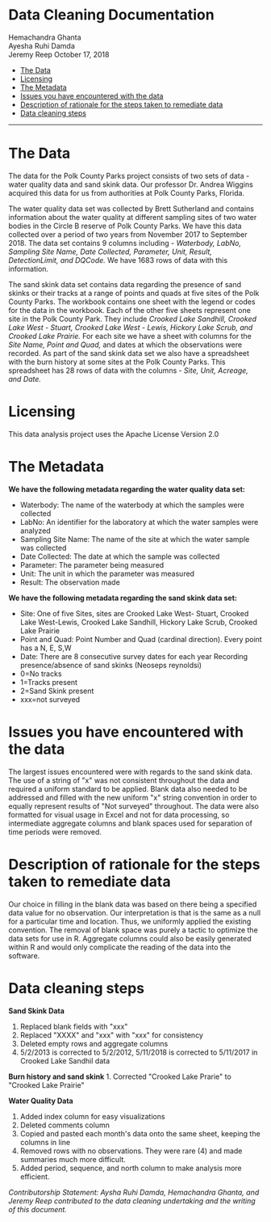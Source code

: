 Data Cleaning Documentation
================
Hemachandra Ghanta <br /> Ayesha Ruhi Damda <br />Jeremy Reep
October 17, 2018

-   [The Data](#the-data)
-   [Licensing](#licensing)
-   [The Metadata](#the-metadata)
-   [Issues you have encountered with the data](#issues-you-have-encountered-with-the-data)
-   [Description of rationale for the steps taken to remediate data](#description-of-rationale-for-the-steps-taken-to-remediate-data)
-   [Data cleaning steps](#data-cleaning-steps)

------------------------------------------------------------------------

The Data
========

The data for the Polk County Parks project consists of two sets of data - water quality data and sand skink data. Our professor Dr. Andrea Wiggins acquired this data for us from authorities at Polk County Parks, Florida.

The water quality data set was collected by Brett Sutherland and contains information about the water quality at different sampling sites of two water bodies in the Circle B reserve of Polk County Parks. We have this data collected over a period of two years from November 2017 to September 2018. The data set contains 9 columns including - *Waterbody, LabNo, Sampling Site Name, Date Collected, Parameter, Unit, Result, DetectionLimit, and DQCode.* We have 1683 rows of data with this information.

The sand skink data set contains data regarding the presence of sand skinks or their tracks at a range of points and quads at five sites of the Polk County Parks. The workbook contains one sheet with the legend or codes for the data in the workbook. Each of the other five sheets represent one site in the Polk County Park. They include *Crooked Lake Sandhill, Crooked Lake West - Stuart, Crooked Lake West - Lewis, Hickory Lake Scrub, and Crooked Lake Prairie.* For each site we have a sheet with columns for the *Site Name, Point and Quad,* and dates at which the observations were recorded. As part of the sand skink data set we also have a spreadsheet with the burn history at some sites at the Polk County Parks. This spreadsheet has 28 rows of data with the columns - *Site, Unit, Acreage, and Date.*

Licensing
=========

This data analysis project uses the Apache License Version 2.0

The Metadata
============

**We have the following metadata regarding the water quality data set:**

-   Waterbody: The name of the waterbody at which the samples were collected
-   LabNo: An identifier for the laboratory at which the water samples were analyzed
-   Sampling Site Name: The name of the site at which the water sample was collected
-   Date Collected: The date at which the sample was collected
-   Parameter: The parameter being measured
-   Unit: The unit in which the parameter was measured
-   Result: The observation made

**We have the following metadata regarding the sand skink data set:**

-   Site: One of five Sites, sites are Crooked Lake West- Stuart, Crooked Lake West-Lewis, Crooked Lake Sandhill, Hickory Lake Scrub, Crooked Lake Prairie
-   Point and Quad: Point Number and Quad (cardinal direction). Every point has a N, E, S,W
-   Date: There are 8 consecutive survey dates for each year Recording presence/absence of sand skinks (Neoseps reynoldsi)
-   0=No tracks
-   1=Tracks present
-   2=Sand Skink present
-   xxx=not surveyed

Issues you have encountered with the data
=========================================

The largest issues encountered were with regards to the sand skink data. The use of a string of "x" was not consistent throughout the data and required a uniform standard to be applied. Blank data also needed to be addressed and filled with the new uniform "x" string convention in order to equally represent results of "Not surveyed" throughout. The data were also formatted for visual usage in Excel and not for data processing, so intermediate aggregate columns and blank spaces used for separation of time periods were removed.

Description of rationale for the steps taken to remediate data
==============================================================

Our choice in filling in the blank data was based on there being a specified data value for no observation. Our interpretation is that is the same as a null for a particular time and location. Thus, we uniformly applied the existing convention. The removal of blank space was purely a tactic to optimize the data sets for use in R. Aggregate columns could also be easily generated within R and would only complicate the reading of the data into the software.

Data cleaning steps
===================

**Sand Skink Data** 
1. Replaced blank fields with "xxx" 
2. Replaced "XXXX" and "xxx" with "xxx" for consistency 
3. Deleted empty rows and aggregate columns
4. 5/2/2013 is corrected to 5/2/2012, 5/11/2018 is corrected to 5/11/2017 in Crooked Lake Sandhil data

**Burn history and sand skink** 1. Corrected "Crooked Lake Prarie" to "Crooked Lake Prairie"

**Water Quality Data** 
1. Added index column for easy visualizations 
2. Deleted comments column 
3. Copied and pasted each month's data onto the same sheet, keeping the columns in line
4. Removed rows with no observations. They were rare (4) and made summaries much more difficult.
5. Added period, sequence, and north column to make analysis more efficient.

*Contributorship Statement: Aysha Ruhi Damda, Hemachandra Ghanta, and Jeremy Reep contributed to the data cleaning undertaking and the writing of this document.*
